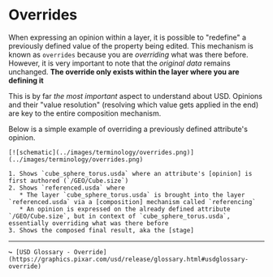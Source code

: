 # Overrides


When expressing an opinion within a layer, it is possible to "redefine" a previously defined value of the property being edited. This mechanism is known as `overrides` because you are _overriding_ what was there before.
However, it is very important to note that the _original data_ remains unchanged. **The override only exists within the layer where you are defining it**

This is by far _the most important_ aspect to understand about USD. Opinions and their "value resolution" (resolving which value gets applied in the end) are key to the entire composition mechanism.

Below is a simple example of overriding a previously defined attribute's opinion.

```admonish example title="override example"
[![schematic](../images/terminology/overrides.png)](../images/terminology/overrides.png)

1. Shows `cube_sphere_torus.usda` where an attribute's [opinion] is first authored (`/GEO/Cube.size`)
2. Shows `referenced.usda` where
   * The layer `cube_sphere_torus.usda` is brought into the layer `referenced.usda` via a [composition] mechanism called `referencing`
   * An opinion is expressed on the already defined attribute `/GEO/Cube.size`, but in context of `cube_sphere_torus.usda`, essentially overriding what was there before
3. Shows the composed final result, aka the [stage]
```

[composition]: composition.md
[opinion]: opinions.md
[stage]: stage.md

---

```admonish note title=""
↪ [USD Glossary - Override](https://graphics.pixar.com/usd/release/glossary.html#usdglossary-override)
```
